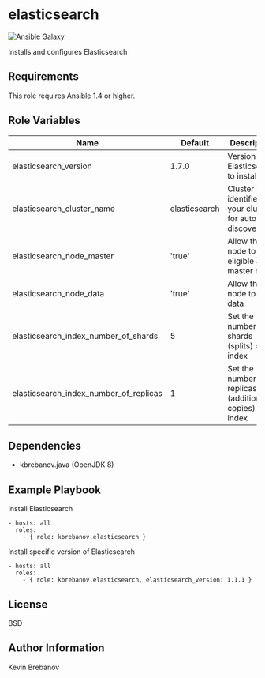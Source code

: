 elasticsearch
=============

[![Ansible Galaxy](https://img.shields.io/badge/galaxy-kbrebanov.elasticsearch-660198.svg)](https://galaxy.ansible.com/list#/roles/3923)

Installs and configures Elasticsearch

Requirements
------------

This role requires Ansible 1.4 or higher.

Role Variables
--------------

| Name                                   | Default       | Description                                                |
|----------------------------------------|---------------|------------------------------------------------------------|
| elasticsearch_version                  | 1.7.0         | Version of Elasticsearch to install                        |
| elasticsearch_cluster_name             | elasticsearch | Cluster name identifies your cluster for auto-discovery    |
| elasticsearch_node_master              | 'true'        | Allow this node to be eligible as a master node            |
| elasticsearch_node_data                | 'true'        | Allow this node to store data                              |
| elasticsearch_index_number_of_shards   | 5             | Set the number of shards (splits) of an index              |
| elasticsearch_index_number_of_replicas | 1             | Set the number of replicas (additional copies) of an index |

Dependencies
------------

- kbrebanov.java (OpenJDK 8)

Example Playbook
----------------

Install Elasticsearch
```
- hosts: all
  roles:
    - { role: kbrebanov.elasticsearch }
```

Install specific version of Elasticsearch
```
- hosts: all
  roles:
    - { role: kbrebanov.elasticsearch, elasticsearch_version: 1.1.1 }
```

License
-------

BSD

Author Information
------------------

Kevin Brebanov

